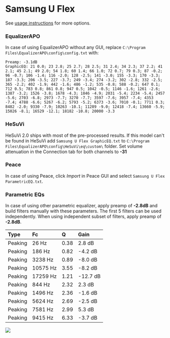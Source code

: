 # Samsung U Flex
See [usage instructions](https://github.com/jaakkopasanen/AutoEq#usage) for more options.

### EqualizerAPO
In case of using EqualizerAPO without any GUI, replace `C:\Program Files\EqualizerAPO\config\config.txt`
with:
```
Preamp: -3.1dB
GraphicEQ: 21 0.0; 23 2.8; 25 2.7; 28 2.5; 31 2.4; 34 2.3; 37 2.2; 41 2.1; 45 2.1; 49 2.0; 54 1.8; 60 1.4; 66 1.0; 72 0.7; 79 0.3; 87 -0.2; 96 -0.7; 106 -1.4; 116 -2.0; 128 -2.5; 141 -3.0; 155 -3.3; 170 -3.3; 187 -3.3; 206 -3.5; 227 -3.7; 249 -3.4; 274 -3.2; 302 -2.8; 332 -2.5; 365 -2.2; 402 -1.9; 442 -1.6; 486 -1.2; 535 -0.8; 588 -0.2; 647 0.1; 712 0.5; 783 0.8; 861 0.8; 947 0.5; 1042 -0.5; 1146 -1.6; 1261 -2.6; 1387 -3.2; 1526 -3.8; 1678 -4.3; 1846 -4.9; 2031 -5.4; 2234 -5.4; 2457 -5.6; 2703 -6.8; 2973 -7.7; 3270 -7.7; 3597 -7.6; 3957 -7.4; 4353 -7.4; 4788 -6.6; 5267 -6.2; 5793 -5.2; 6373 -3.6; 7010 -0.1; 7711 0.3; 8482 -2.0; 9330 -7.9; 10263 -10.1; 11289 -9.0; 12418 -7.4; 13660 -5.9; 15026 -8.1; 16529 -12.1; 18182 -10.8; 20000 -3.3
```

### HeSuVi
HeSuVi 2.0 ships with most of the pre-processed results. If this model can't be found in HeSuVi add
`Samsung U Flex GraphicEQ.txt` to `C:\Program Files\EqualizerAPO\config\HeSuVi\eq\custom\` folder.
Set volume attenuation in the Connection tab for both channels to **-31**

### Peace
In case of using Peace, click *Import* in Peace GUI and select `Samsung U Flex ParametricEQ.txt`.

### Parametric EQs
In case of using other parametric equalizer, apply preamp of **-2.8dB** and build filters manually
with these parameters. The first 5 filters can be used independently.
When using independent subset of filters, apply preamp of **-2.8dB**.

| Type    | Fc       |    Q | Gain     |
|:--------|:---------|:-----|:---------|
| Peaking | 26 Hz    | 0.38 | 2.8 dB   |
| Peaking | 186 Hz   | 0.82 | -4.2 dB  |
| Peaking | 3238 Hz  | 0.89 | -8.0 dB  |
| Peaking | 10575 Hz | 3.55 | -8.2 dB  |
| Peaking | 17259 Hz | 1.21 | -12.7 dB |
| Peaking | 844 Hz   | 2.32 | 2.3 dB   |
| Peaking | 1496 Hz  | 2.36 | -1.6 dB  |
| Peaking | 5624 Hz  | 2.69 | -2.5 dB  |
| Peaking | 7581 Hz  | 2.99 | 5.3 dB   |
| Peaking | 9415 Hz  | 6.33 | -3.7 dB  |

![](https://raw.githubusercontent.com/jaakkopasanen/AutoEq/master/results/rtings/avg/Samsung%20U%20Flex/Samsung%20U%20Flex.png)
